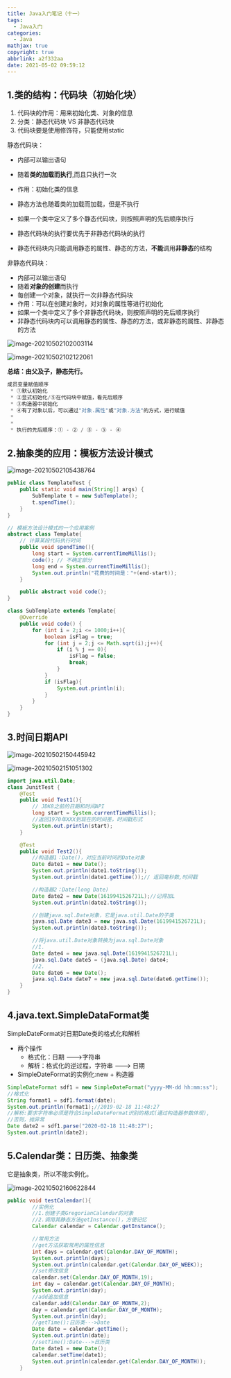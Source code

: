 ```yaml
---
title: Java入门笔记（十一）
tags:
  - Java入门
categories:
  - Java
mathjax: true
copyright: true
abbrlink: a2f332aa
date: 2021-05-02 09:59:12
---
```


## 1.类的结构：代码块（初始化块）

1. 代码块的作用：用来初始化类、对象的信息
2. 分类：静态代码块 VS 非静态代码块
3. 代码块要是使用修饰符，只能使用static

<!--more-->

静态代码块：

- 内部可以输出语句

- 随着**类的加载而执行**,而且只执行一次
- 作用：初始化类的信息

- 静态方法也随着类的加载而加载，但是不执行

- 如果一个类中定义了多个静态代码块，则按照声明的先后顺序执行
- 静态代码块的执行要优先于非静态代码块的执行
- 静态代码块内只能调用静态的属性、静态的方法，**不能**调用**非静态**的结构

非静态代码块：

- 内部可以输出语句
- 随着**对象的创建**而执行
- 每创建一个对象，就执行一次非静态代码块
- 作用：可以在创建对象时，对对象的属性等进行初始化
- 如果一个类中定义了多个非静态代码块，则按照声明的先后顺序执行
- 非静态代码块内可以调用静态的属性、静态的方法，或非静态的属性、非静态的方法

![image-20210502102003114](Java入门笔记（十一）/image-20210502102003114.png)

![image-20210502102122061](Java入门笔记（十一）/image-20210502102122061.png)

**总结：由父及子，静态先行。**

```Java
成员变量赋值顺序
 * ①默认初始化
 * ②显式初始化/⑤在代码块中赋值，看先后顺序
 * ③构造器中初始化
 * ④有了对象以后，可以通过"对象.属性"或"对象.方法"的方式，进行赋值
 * 
 * 
 * 执行的先后顺序：① - ② / ⑤ - ③ - ④
```

## 2.抽象类的应用：模板方法设计模式

![image-20210502105438764](Java入门笔记（十一）/image-20210502105438764.png)

```Java
public class TemplateTest {
    public static void main(String[] args) {
        SubTemplate t = new SubTemplate();
        t.spendTime();
    }
}

// 模板方法设计模式的一个应用案例
abstract class Template{
    // 计算某段代码执行时间
    public void spendTime(){
        long start = System.currentTimeMillis();
        code(); // 不确定部分
        long end = System.currentTimeMillis();
        System.out.println("花费的时间是："+(end-start));
    }

    public abstract void code();
}

class SubTemplate extends Template{
    @Override
    public void code() {
        for (int i = 2;i <= 1000;i++){
            boolean isFlag = true;
            for (int j = 2;j <= Math.sqrt(i);j++){
                if (i % j == 0){
                    isFlag = false;
                    break;
                }
            }
            if (isFlag){
                System.out.println(i);
            }
        }
    }
}
```

## 3.时间日期API

![image-20210502150445942](Java入门笔记（十一）/image-20210502150445942.png)

![image-20210502151051302](Java入门笔记（十一）/image-20210502151051302.png)

```Java
import java.util.Date;
class JunitTest {
    @Test
    public void Test1(){
        // JDK8之前的日期和时间API
        long start = System.currentTimeMillis();
        //返回1970年XXX到现在的时间差，时间戳形式
        System.out.println(start);
    }

    @Test
    public void Test2(){
        //构造器1：Date()，对应当前时间的Date对象
        Date date1 = new Date();
        System.out.println(date1.toString());
        System.out.println(date1.getTime());// 返回毫秒数,时间戳

        //构造器2：Date(long Date)
        Date date2 = new Date(1619941526721L);//记得加L
        System.out.println(date2.toString());

        //创建java.sql.Date对象，它是java.util.Date的子类
        java.sql.Date date3 = new java.sql.Date(1619941526721L);
        System.out.println(date3.toString());

        //将java.util.Date对象转换为java.sql.Date对象
        //1.
        Date date4 = new java.sql.Date(1619941526721L);
        java.sql.Date date5 = (java.sql.Date) date4;
        //2.
        Date date6 = new Date();
        java.sql.Date date7 = new java.sql.Date(date6.getTime());
    }
}
```

## 4.java.text.SimpleDataFormat类

SimpleDateFormat对日期Date类的格式化和解析

- 两个操作
  - 格式化：日期 --->字符串
  - 解析：格式化的逆过程，字符串 ---> 日期
- SimpleDateFormat的实例化:new + 构造器

```Java
SimpleDateFormat sdf1 = new SimpleDateFormat("yyyy-MM-dd hh:mm:ss");
//格式化
String format1 = sdf1.format(date);
System.out.println(format1);//2019-02-18 11:48:27
//解析:要求字符串必须是符合SimpleDateFormat识别的格式(通过构造器参数体现),
//否则，抛异常
Date date2 = sdf1.parse("2020-02-18 11:48:27");
System.out.println(date2);
```

## 5.Calendar类：日历类、抽象类

它是抽象类，所以不能实例化。

![image-20210502160622844](Java入门笔记（十一）/image-20210502160622844.png)

```Java
public void testCalendar(){
        //实例化
        //1.创建子类GregorianCalendar的对象
        //2.调用其静态方法getInstance()，方便记忆
        Calendar calendar = Calendar.getInstance();

        //常用方法
        //get方法获取常用的属性信息
        int days = calendar.get(Calendar.DAY_OF_MONTH);
        System.out.println(days);
        System.out.println(calendar.get(Calendar.DAY_OF_WEEK));
        //set修改信息
        calendar.set(Calendar.DAY_OF_MONTH,19);
        int day = calendar.get(Calendar.DAY_OF_MONTH);
        System.out.println(day);
        //add追加信息
        calendar.add(Calendar.DAY_OF_MONTH,2);
        day = calendar.get(Calendar.DAY_OF_MONTH);
        System.out.println(day);
        //getTime():日历类--->Date
        Date date = calendar.getTime();
        System.out.println(date);
        //setTime():Date--->日历类
        Date date1 = new Date();
        calendar.setTime(date1);
        System.out.println(calendar.get(Calendar.DAY_OF_MONTH));
    }
```

